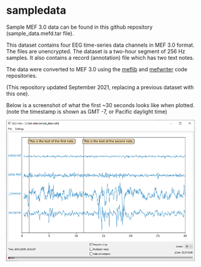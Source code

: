 # sampledata

Sample MEF 3.0 data can be found in this github repository (sample_data.mefd.tar file).

This dataset contains four EEG time-series data channels in MEF 3.0 format.  The files are unencrypted.  The dataset is a two-hour segment of 256 Hz samples.  It also contains a record (annotation) file which has two text notes.

The data were converted to MEF 3.0 using the [meflib](https://github.com/msel-source/meflib) and [mefwriter](https://github.com/msel-source/mefwriter) code repositories.

(This repository updated September 2021, replacing a previous dataset with this one).

Below is a screenshot of what the first ~30 seconds looks like when plotted.  (note the timestamp is shown as GMT -7, or Pacific daylight time)

![plot screenshot](https://github.com/msel-source/sampledata/blob/master/sample-snapshot-1.jpg?raw=true)
